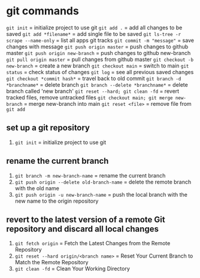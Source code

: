 # git commands

`git init` = initialize project to use git
`git add .` = add all changes to be saved
`git add *filename*` = add single file to be saved
`git ls-tree -r scrape --name-only` = list all apps git tracks
`git commit -m "message"` = save changes with message
`git push origin master` = push changes to github master
`git push origin new-branch` = push changes to github new-branch
`git pull origin master` = pull changes from github master
`git checkout -b new-branch` = create a new branch
`git checkout main` = switch to main
`git status` = check status of changes
`git log` = see all previous saved changes
`git checkout *commit hash*` = travel back to old commit
`git branch -d *branchname*` = delete branch
`git branch --delete *branchname*` = delete branch called 'new branch'
`git reset --hard; git clean -fd` = revert tracked files, remove untracked files
`git checkout main; git merge new-branch` = merge new-branch into main
`git reset <file>` = remove file from `git add`

## set up a git repository
1. `git init` = initialize project to use git

## rename the current branch
1. `git branch -m new-branch-name` = rename the current branch
2. `git push origin --delete old-branch-name` = delete the remote branch with the old name
3. `git push origin -u new-branch-name` = push the local branch with the new name to the origin repository

## revert to the latest version of a remote Git repository and discard all local changes
1. `git fetch origin` = Fetch the Latest Changes from the Remote Repository
2. `git reset --hard origin/<branch name>` = Reset Your Current Branch to Match the Remote Repository
3. `git clean -fd` = Clean Your Working Directory